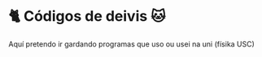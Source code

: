 # :cat2: Códigos de deivis :cat:

Aquí pretendo ir gardando programas que uso ou usei na uni (físika USC)
